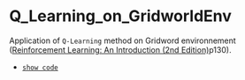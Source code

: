 # Q_Learning_on_GridworldEnv
Application of `Q-Learning` method on Gridword environnement ([Reinforcement Learning: An Introduction (2nd Edition)](http://incompleteideas.net/book/RLbook2018.pdf)p130).

- [`show code`](https://github.com/StanyMwamba/Q_Learning_on_GridworldEnv/blob/master/Q-Learning_in_GridworldEnv.ipynb)
